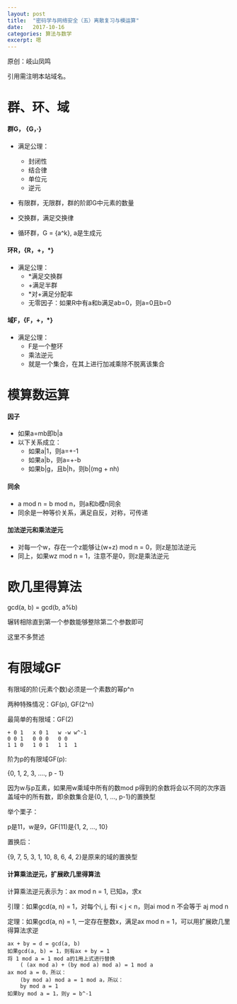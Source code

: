 ```yaml
---
layout: post
title:  "密码学与网络安全（五）离散复习与模运算"
date:   2017-10-16
categories: 算法与数学
excerpt: 嗯
---
```


原创：岐山凤鸣

引用需注明本站域名。

# 群、环、域

#### 群G， {G，·}

* 满足公理：
    * 封闭性
    * 结合律
    * 单位元
    * 逆元

* 有限群，无限群，群的阶即G中元素的数量
* 交换群，满足交换律
* 循环群，G = {a^k}, a是生成元

#### 环R，{R，+，*}

* 满足公理：
    * \*满足交换群
    * \+满足半群
    * \*对\+满足分配率
    * 无零因子：如果R中有a和b满足ab=0，则a=0且b=0

#### 域F，{F，+，*}

* 满足公理：
    * F是一个整环
    * 乘法逆元
    * 就是一个集合，在其上进行加减乘除不脱离该集合

# 模算数运算

#### 因子
* 如果a=mb即b\|a
* 以下关系成立：
    * 如果a\|1，则a=+-1
    * 如果a|b，则a=+-b
    * 如果b|g，且b|h，则b|(mg + nh)

#### 同余
* a mod n = b mod n，则a和b模n同余
* 同余是一种等价关系，满足自反，对称，可传递

#### 加法逆元和乘法逆元
* 对每一个w，存在一个z能够让(w+z) mod n = 0，则z是加法逆元
* 同上，如果wz mod n = 1，注意不是0，则z是乘法逆元

# 欧几里得算法

gcd(a, b) = gcd(b, a%b)

辗转相除直到第一个参数能够整除第二个参数即可

这里不多赘述

# 有限域GF

有限域的阶(元素个数)必须是一个素数的幂p^n

两种特殊情况：GF(p), GF(2^n)

最简单的有限域：GF(2)

```
+ 0 1   x 0 1   w -w w^-1
0 0 1   0 0 0   0 0  
1 1 0   1 0 1   1 1  1
```

阶为p的有限域GF(p):

{0, 1, 2, 3, ...., p - 1}

因为w与p互素，如果用w乘域中所有的数mod p得到的余数将会以不同的次序涵盖域中的所有数，即余数集合是{0, 1, ..., p-1}的置换型

举个栗子：

p是11，w是9，GF(11)是{1, 2, ..., 10}

置换后：

{9, 7, 5, 3, 1, 10, 8, 6, 4, 2}是原来的域的置换型

#### 计算乘法逆元，扩展欧几里得算法

计算乘法逆元表示为：ax mod n = 1, 已知a，求x

引理：如果gcd(a, n) = 1，对每个i, j, 有i < j < n，则ai mod n 不会等于 aj mod n

定理：如果gcd(a, n) = 1, 一定存在整数x，满足ax mod n = 1，可以用扩展欧几里得算法求逆

```
ax + by = d = gcd(a, b)
如果gcd(a, b) = 1，则有ax + by = 1
将 1 mod a = 1 mod a的1用上式进行替换
    ( (ax mod a) + (by mod a) mod a) = 1 mod a
ax mod a = 0，所以：
    (by mod a) mod a = 1 mod a，所以：
    by mod a = 1
如果by mod a = 1，则y = b^-1
```

